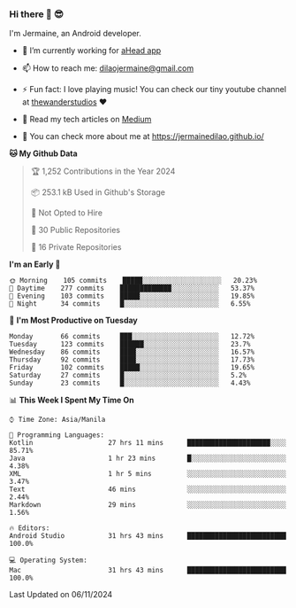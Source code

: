### Hi there 👋 😎
I'm Jermaine, an Android developer.

- 🔭 I’m currently working for [aHead app](https://www.ahead-app.com/)

- 📫 How to reach me: dilaojermaine@gmail.com

- ⚡ Fun fact: I love playing music! You can check our tiny youtube channel at [thewanderstudios](https://www.youtube.com/thewanderstudios) ♥️

- 📖 Read my tech articles on [Medium](https://jermainedilao.medium.com/)

- 👀 You can check more about me at https://jermainedilao.github.io/

<!--
**jermainedilao/jermainedilao** is a ✨ _special_ ✨ repository because its `README.md` (this file) appears on your GitHub profile.

Here are some ideas to get you started:

- 🔭 I’m currently working on ...
- 🌱 I’m currently learning ...
- 👯 I’m looking to collaborate on ...
- 🤔 I’m looking for help with ...
- 💬 Ask me about ...
- 📫 How to reach me: ...
- 😄 Pronouns: ...
- ⚡ Fun fact: ...
-->

<!--START_SECTION:waka-->
**🐱 My Github Data** 

> 🏆 1,252 Contributions in the Year 2024
 > 
> 📦 253.1 kB Used in Github's Storage 
 > 
> 🚫 Not Opted to Hire
 > 
> 📜 30 Public Repositories 
 > 
> 🔑 16 Private Repositories  
 > 
**I'm an Early 🐤** 

```text
🌞 Morning    105 commits    █████░░░░░░░░░░░░░░░░░░░░   20.23% 
🌆 Daytime    277 commits    █████████████░░░░░░░░░░░░   53.37% 
🌃 Evening    103 commits    █████░░░░░░░░░░░░░░░░░░░░   19.85% 
🌙 Night      34 commits     █░░░░░░░░░░░░░░░░░░░░░░░░   6.55%

```
📅 **I'm Most Productive on Tuesday** 

```text
Monday       66 commits     ███░░░░░░░░░░░░░░░░░░░░░░   12.72% 
Tuesday      123 commits    ██████░░░░░░░░░░░░░░░░░░░   23.7% 
Wednesday    86 commits     ████░░░░░░░░░░░░░░░░░░░░░   16.57% 
Thursday     92 commits     ████░░░░░░░░░░░░░░░░░░░░░   17.73% 
Friday       102 commits    █████░░░░░░░░░░░░░░░░░░░░   19.65% 
Saturday     27 commits     █░░░░░░░░░░░░░░░░░░░░░░░░   5.2% 
Sunday       23 commits     █░░░░░░░░░░░░░░░░░░░░░░░░   4.43%

```


📊 **This Week I Spent My Time On** 

```text
⌚︎ Time Zone: Asia/Manila

💬 Programming Languages: 
Kotlin                   27 hrs 11 mins      █████████████████████░░░░   85.71% 
Java                     1 hr 23 mins        █░░░░░░░░░░░░░░░░░░░░░░░░   4.38% 
XML                      1 hr 5 mins         ░░░░░░░░░░░░░░░░░░░░░░░░░   3.47% 
Text                     46 mins             ░░░░░░░░░░░░░░░░░░░░░░░░░   2.44% 
Markdown                 29 mins             ░░░░░░░░░░░░░░░░░░░░░░░░░   1.56%

🔥 Editors: 
Android Studio           31 hrs 43 mins      █████████████████████████   100.0%

💻 Operating System: 
Mac                      31 hrs 43 mins      █████████████████████████   100.0%

```


 Last Updated on 06/11/2024
<!--END_SECTION:waka-->
